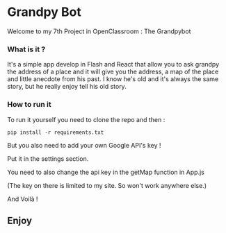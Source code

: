 # Grandpy Bot

Welcome to my 7th Project in OpenClassroom : The Grandpybot

### What is it ?

It's a simple app develop in Flash and React that allow you to ask grandpy the address of a place and it will give you 
the address, a map of the place and little anecdote from his past. I know he's old and it's always the same story, but 
he really enjoy tell his old story.


### How to run it

To run it yourself you need to clone the repo and then :

```
pip install -r requirements.txt
```

But you also need to add your own Google API's key !

Put it in the settings section. 

You need to also change the api key in the getMap function in App.js

(The key on there is limited to my site. So won't work anywhere else.)

And Voilà !

## Enjoy